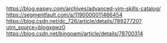 https://blog.easwy.com/archives/advanced-vim-skills-catalog/
https://segmentfault.com/a/1190000011466454
https://blog.csdn.net/dc_726/article/details/78927720?utm_source=blogxgwz0
https://blog.csdn.net/bingoami/article/details/78700314

